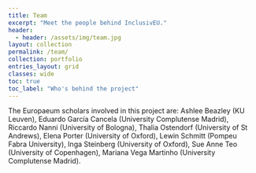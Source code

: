 ```yaml
---
title: Team
excerpt: "Meet the people behind InclusivEU."
header:
  - header: /assets/img/team.jpg
layout: collection
permalink: /team/
collection: portfolio
entries_layout: grid
classes: wide
toc: true
toc_label: "Who's behind the project"
---
```


The Europaeum scholars involved in this project are: Ashlee Beazley (KU Leuven), Eduardo García Cancela (University Complutense Madrid), Riccardo Nanni (University of Bologna), Thalia Ostendorf (University of St Andrews), Elena Porter (University of Oxford), Lewin Schmitt (Pompeu Fabra University), Inga Steinberg (University of Oxford), Sue Anne Teo (University of Copenhagen), Mariana Vega Martinho (University Complutense Madrid).
